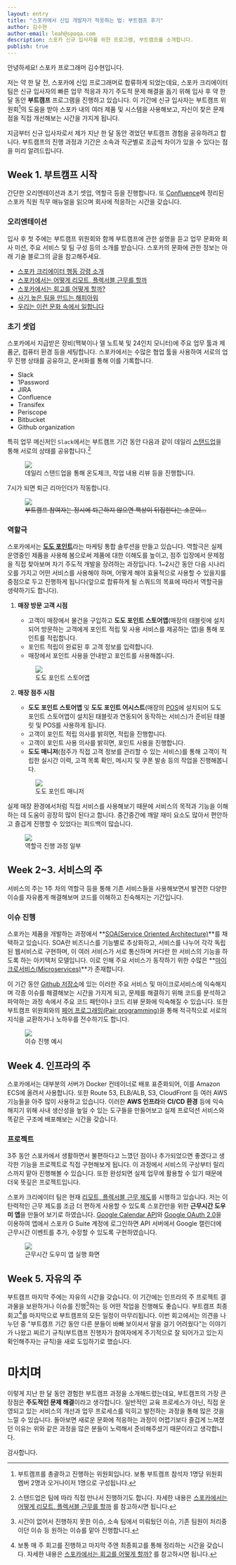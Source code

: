 ```yaml
---
layout: entry
title: "스포카에서 신입 개발자가 적응하는 법: 부트캠프 후기"
author: 김수현
author-email: leah@spoqa.com
description: 스포카 신규 입사자를 위한 프로그램, 부트캠프를 소개합니다.
publish: true
---
```


안녕하세요! 스포카 프로그래머 김수현입니다.

저는 약 한 달 전, 스포카에 신입 프로그래머로 합류하게 되었는데요, 스포카 크리에이터 팀은 신규 입사자의 빠른 업무 적응과 자기 주도적 문제 해결을 돕기 위해 입사 후 약 한 달 동안 **부트캠프** 프로그램을 진행하고 있습니다. 이 기간에 신규 입사자는 부트캠프 위원회[^1]의 도움을 받아 스포카 내의 여러 제품 및 시스템을 사용해보고, 자신이 찾은 문제점을 직접 개선해보는 시간을 가지게 됩니다. 

지금부터 신규 입사자로서 제가 지난 한 달 동안 겪었던 부트캠프 경험을 공유하려고 합니다. 부트캠프의 진행 과정과 기간은 소속과 직군별로 조금씩 차이가 있을 수 있다는 점을 미리 알려드립니다.

## Week 1. 부트캠프 시작

간단한 오리엔테이션과 초기 셋업, 역할극 등을 진행합니다. 또 [Confluence](https://www.atlassian.com/ko/software/confluence)에 정리된 스포카 직원 직무 매뉴얼을 읽으며 회사에 적응하는 시간을 갖습니다.

### 오리엔테이션

입사 후 첫 주에는 부트캠프 위원회와 함께 부트캠프에 관한 설명을 듣고 업무 문화와 회사 미션, 주요 서비스 및 팀 구성 등의 소개를 받습니다. 스포카의 문화에 관한 정보는 아래 기술 블로그의 글을 참고해주세요.

* [스포카 크리에이터 행동 강령 소개](https://spoqa.github.io/2018/06/28/code-of-conduct.html)
* [스포카에서는 어떻게 리모트, 플렉서블 근무를 할까](https://spoqa.github.io/2019/05/28/remote-flexible.html)
* [스포카에서는 회고를 어떻게 할까?](https://spoqa.github.io/2018/08/29/retrospect.html)
* [사기 높은 팀을 만드는 해피아워](https://spoqa.github.io/2018/10/16/happyhour.html)
* [우리는 이런 문화 속에서 일합니다](https://spoqa.github.io/jobs/)

### 초기 셋업

스포카에서 지급받은 장비(맥북이나 델 노트북 및 24인치 모니터)에 주요 업무 툴과 제품군, 컴퓨터 환경 등을 세팅합니다. 스포카에서는 수많은 협업 툴을 사용하여 서로의 업무 진행 상태를 공유하고, 문서화를 통해 이를 기록합니다.

* Slack
* 1Password
* JIRA
* Confluence
* Transifex
* Periscope
* Bitbucket
* Github organization

특히 업무 메신저인 `Slack`에서는 부트캠프 기간 동안 다음과 같이 데일리 [스탠드업](https://en.wikipedia.org/wiki/Stand-up_meeting)을 통해 서로의 상태를 공유합니다.[^2]

<figure>
  <img src="/images/2019-10-22/slack-standup.png" style="margin: 0 auto;" />
  <figcaption>데일리 스탠드업을 통해 온도체크, 작업 내용 리뷰 등을 진행합니다.</figcaption>
</figure>

7시가 되면 퇴근 리마인더가 작동합니다. 

<figure>
  <img src="/images/2019-10-22/slack-reminder.png" style="margin: 0 auto;" />
  <figcaption><del>부트캠프 참여자는 정시에 퇴근하지 않으면 책상이 뒤집힌다는 소문이...</del></figcaption>
</figure>

### 역할극

스포카에서는 [**도도 포인트**](http://www.dodopoint.com/)라는 마케팅 통합 솔루션을 만들고 있습니다. 역할극은 실제 운영중인 제품을 사용해 봄으로써 제품에 대한 이해도를 높이고, 점주 입장에서 문제점을 직접 찾아보며 자기 주도적 개발을 장려하는 과정입니다. 1~2시간 동안 다음 시나리오를 가지고 어떤 서비스를 사용해야 하며, 어떻게 해야 효율적으로 사용할 수 있을지를 중점으로 두고 진행하게 됩니다(앞으로 합류하게 될 스쿼드의 목표에 따라서 역할극을 생략하기도 합니다).

1. **매장 방문 고객 시점** 

    - 고객이 매장에서 물건을 구입하고 **도도 포인트 스토어앱**(매장의 태블릿에 설치되어 방문하는 고객에게 포인트 적립 및 사용 서비스를 제공하는 앱)을 통해 포인트를 적립합니다.
    - 포인트 적립이 완료된 후 고객 정보를 입력합니다.
    - 매장에서 포인트 사용을 안내받고 포인트를 사용해봅니다.
	
    <figure>
      <img src="/images/2019-10-22/img-point-hero.png" style="margin: 0 auto;" />
      <figcaption>도도 포인트 스토어앱</figcaption>
    </figure>

2. **매장 점주 시점**

    - **도도 포인트 스토어앱** 및 **도도 포인트 어시스트**(매장의 [POS](https://en.wikipedia.org/wiki/Point_of_sale)에 설치되어 도도 포인트 스토어앱이 설치된 태블릿과 연동되어 동작하는 서비스)가 준비된 태블릿 및 POS를 사용하게 됩니다.
    - 고객이 포인트 적립 의사를 밝히면, 적립을 진행합니다.
    - 고객이 포인트 사용 의사를 밝히면, 포인트 사용을 진행합니다.
    - **도도 매니저**(점주가 직접 고객 정보를 관리할 수 있는 서비스)를 통해 고객이 적립한 실시간 이력, 고객 목록 확인, 메시지 및 쿠폰 발송 등의 작업을 진행해봅니다.

    <figure>
      <img src="/images/2019-10-22/img-index-manager.png" style="margin: 0 auto;" />
     <figcaption>도도 포인트 매니저</figcaption>
    </figure>

실제 매장 환경에서처럼 직접 서비스를 사용해보기 때문에 서비스의 목적과 기능을 이해하는 데 도움이 굉장히 많이 된다고 합니다. 중간중간에 깨알 재미 요소도 많아서 편안하고 즐겁게 진행할 수 있었다는 피드백이 많습니다.

<figure>
  <img src="/images/2019-10-22/roleplay.png" style="margin: 0 auto;" />
  <figcaption>역할극 진행 과정 일부</figcaption>
</figure>


## Week 2~3. 서비스의 주

서비스의 주는 1주 차의 역할극 등을 통해 기존 서비스들을 사용해보면서 발견한 다양한 이슈를 자유롭게 해결해보며 코드를 이해하고 친숙해지는 기간입니다. 

### 이슈 진행

스포카는 제품을 개발하는 과정에서 **[SOA(Service Oriented Architecture)](https://www.ibm.com/support/knowledgecenter/en/SSMQ79_9.5.1/com.ibm.egl.pg.doc/topics/pegl_serv_overview.html)**를 채택하고 있습니다. SOA란 비즈니스를 기능별로 추상화하고, 서비스를 나누어 각각 독립된 웹서비스로 구현하며, 이 여러 서비스가 서로 통신하며 커다란 한 서비스의 기능을 하도록 하는 아키텍처 모델입니다. 이로 인해 주요 서비스가 동작하기 위한 수많은 **[마이크로서비스(Microservices)](https://www.redhat.com/ko/topics/microservices/what-are-microservices)**가 존재합니다.

이 기간 동안 [Github 저장소](https://github.com/spoqa)에 있는 이러한 주요 서비스 및 마이크로서비스에 익숙해지며 각종 이슈를 해결해보는 시간을 가지게 되고, 문제를 해결하기 위해 코드를 분석하고 파악하는 과정 속에서 주요 코드 패턴이나 코드 리뷰 문화에 익숙해질 수 있습니다. 또한 부트캠프 위원회와의 [페어 프로그래밍(Pair programming)](https://en.wikipedia.org/wiki/Pair_programming)을 통해 적극적으로 서로의 지식을 교환하거나 노하우를 전수하기도 합니다.

<figure>
  <img src="/images/2019-10-22/issue.png" style="margin: 0 auto;" />
  <figcaption>이슈 진행 예시</figcaption>
</figure>


## Week 4. 인프라의 주

스포카에서는 대부분의 서버가 Docker 컨테이너로 배포 표준화되어, 이를 Amazon ECS에 올려서 사용합니다. 또한 Route 53, ELB/ALB, S3, CloudFront 등 여러 AWS 기능들을 아주 많이 사용하고 있습니다. 이러한 **AWS 인프라**와 **CI/CD 환경** 등에 익숙해지기 위해 사내 생산성을 높일 수 있는 도구들을 만들어보고 실제 프로덕션 서비스와 똑같은 구조에 배포해보는 시간을 갖습니다.

### 프로젝트

3주 동안 스포카에서 생활하면서 불편하다고 느꼈던 점이나 추가되었으면 좋겠다고 생각한 기능을 프로젝트로 직접 구현해보게 됩니다. 이 과정에서 서비스의 구상부터 릴리스까지 맡아 진행해볼 수 있습니다. 또한 완성되면 실제 업무에 활용할 수 있기 때문에 더욱 뜻깊은 프로젝트입니다.

스포카 크리에이터 팀은 현재 [리모트, 플렉서블 근무 제도](https://spoqa.github.io/2019/05/28/remote-flexible.html)를 시행하고 있습니다. 저는 이 탄력적인 근무 제도를 조금 더 편하게 사용할 수 있도록 스포칸만을 위한 **근무시간 도우미 앱**을 만들어 보기로 하였습니다. [Google Calendar API](https://developers.google.com/calendar)와 [Google OAuth 2.0](https://developers.google.com/identity/protocols/OAuth2)을 이용하여 앱에서 스포카 G Suite 계정에 로그인하면 API 서버에서 Google 캘린더에 근무시간 이벤트를 추가, 수정할 수 있도록 구현하였습니다. 

<figure>
  <img src="/images/2019-10-22/app-screenshot.png" style="margin: 0 auto;" />
  <figcaption>근무시간 도우미 앱 실행 화면</figcaption>
</figure>


## Week 5. 자유의 주

부트캠프 마지막 주에는 자유의 시간을 갖습니다. 이 기간에는 인프라의 주 프로젝트 결과물을 보완하거나 이슈를 진행[^3]하는 등 어떤 작업을 진행해도 좋습니다. 부트캠프 최종회고[^4]를 마지막으로 부트캠프의 모든 일정이 마무리됩니다. 이번 회고에서는 의견을 나누던 중 "부트캠프 기간 동안 다른 분들이 바빠 보이셔서 말을 걸기 어려웠다"는 이야기가 나왔고 찌르기 규칙(부트캠프 진행자가 참여자에게 주기적으로 잘 되어가고 있는지 확인해주자는 규칙)을 새로 도입하기로 했습니다. 

# 마치며

이렇게 지난 한 달 동안 경험한 부트캠프 과정을 소개해드렸는데요, 부트캠프의 가장 큰 장점은 **주도적인 문제 해결**이라고 생각합니다. 일반적인 교육 프로세스가 아닌, 직접 운영되고 있는 서비스의 개선과 업무 프로세스를 익히고 발전하는 과정을 통해 많은 것을 느낄 수 있습니다. 돌아보면 새로운 문화에 적응하는 과정이 어렵기보다 즐겁게 느껴졌던 이유는 위와 같은 과정을 많은 분들이 노력해서 준비해주셨기 때문이라고 생각합니다. 

감사합니다. 


[1]: https://spoqa.github.io/2019/10/22/bootcamp-review.html

[^1]: 부트캠프를 총괄하고 진행하는 위원회입니다. 보통 부트캠프 참석자 1명당 위원회 멤버 2명과 오거나이저 1명으로 구성됩니다.

[^2]: 스탠드업은 팀에 따라 직접 만나서 진행하기도 합니다. 자세한 내용은 [스포카에서는 어떻게 리모트, 플렉서블 근무를 할까](https://spoqa.github.io/2019/05/28/remote-flexible.html) 를 참고하시면 됩니다.

[^3]: 시간이 없어서 진행하지 못한 이슈, 소속 팀에서 미뤄뒀던 이슈, 기존 팀원이 처리중이던 이슈 등 원하는 이슈를 맡아 진행합니다.

[^4]: 보통 매 주 회고를 진행하고 마지막 주엔 최종회고를 통해 정리하는 시간을 갖습니다. 자세한 내용은 [스포카에서는 회고를 어떻게 할까?](https://spoqa.github.io/2018/08/29/retrospect.html) 를 참고하시면 됩니다.
